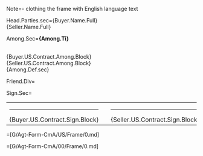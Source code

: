 Note=- clothing the frame with English language text

Head.Parties.sec={Buyer.Name.Full}<br>{Seller.Name.Full}

Among.Sec=<b>{Among.Ti}</b><br><br><ul type="none" style="padding-left: 0"><li>{Buyer.US.Contract.Among.Block}<br></li><li>{Seller.US.Contract.Among.Block}<br></li><li>{Among.Def.sec}</li></ul>

Friend.Div=</i>

Sign.Sec=<table><tr><td valign="top" width="300px"><hr>{Buyer.US.Contract.Sign.Block}</td><td width="100px"></td><td valign="top" width="300px"><hr>{Seller.US.Contract.Sign.Block}</td></tr></table>

=[G/Agt-Form-CmA/US/Frame/0.md] 

=[G/Agt-Form-CmA/00/Frame/0.md]
